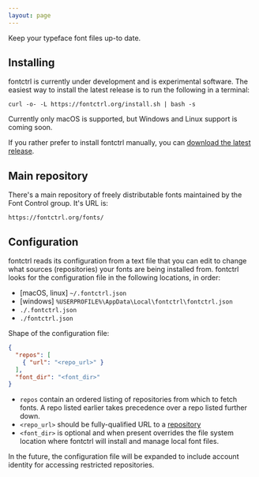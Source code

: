 ```yaml
---
layout: page
---
```


Keep your typeface font files up-to date.
  
## Installing

fontctrl is currently under development and is experimental software.
The easiest way to install the latest release is to run the following in a
terminal:

```
curl -o- -L https://fontctrl.org/install.sh | bash -s
```

Currently only macOS is supported, but Windows and Linux support is coming soon.

If you rather prefer to install fontctrl manually, you can
[download the latest release](https://github.com/rsms/fontctrl/releases/latest/).

## Main repository

There's a main repository of freely distributable fonts maintained by
the Font Control group. It's URL is:

```
https://fontctrl.org/fonts/
```

## Configuration

fontctrl reads its configuration from a text file that you can edit to change
what sources (repositories) your fonts are being installed from.
fontctrl looks for the configuration file in the following locations, in order:

- [macOS, linux] `~/.fontctrl.json`
- [windows] `%USERPROFILE%\AppData\Local\fontctrl\fontctrl.json`
- `./.fontctrl.json`
- `./fontctrl.json`

Shape of the configuration file:

```json
{
  "repos": [
    { "url": "<repo_url>" }
  ],
  "font_dir": "<font_dir>"
}
```

- `repos` contain an ordered listing of repositories from which to fetch fonts.
  A repo listed earlier takes precedence over a repo listed further down.
- `<repo_url>` should be fully-qualified URL to a [repository](/publish/)
- `<font_dir>` is optional and when present overrides the file system location
  where fontctrl will install and manage local font files.

In the future, the configuration file will be expanded to include account
identity for accessing restricted repositories.
